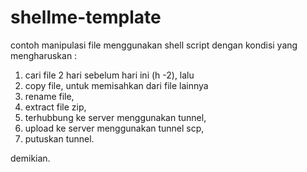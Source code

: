 shellme-template
================

contoh manipulasi file menggunakan shell script dengan kondisi yang mengharuskan :

1. cari file 2 hari sebelum hari ini (h -2), lalu
2. copy file, untuk memisahkan dari file lainnya
3. rename file,
4. extract file zip,
5. terhubbung ke server menggunakan tunnel,
6. upload ke server menggunakan tunnel scp,
7. putuskan tunnel.

demikian.


